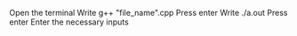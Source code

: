 Open the terminal
Write g++ "file_name".cpp
Press enter
Write ./a.out
Press enter
Enter the necessary inputs
